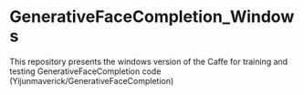 # GenerativeFaceCompletion_Windows
This repository presents the windows version of the Caffe for training and testing GenerativeFaceCompletion code (Yijunmaverick/GenerativeFaceCompletion)
